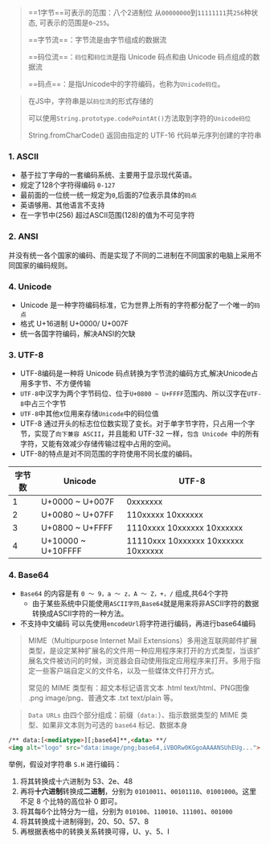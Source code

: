 > ==1字节==可表示的范围：八个2进制位 从`00000000`到`11111111`共`256`种状态, 可表示的范围是`0~255`。
>
> ==字节流==：字节流是由字节组成的数据流
>
> ==码位流==：`码位`和`码位流`是指 Unicode 码点和由 Unicode 码点组成的数据流
>
> ==码点==：是指Unicode中的字符编码，也称为`Unicode码位`。

> 在JS中，字符串是以`码位流`的形式存储的
>
> 可以使用`String.prototype.codePointAt()`方法取到字符的`Unicode码位`
>
> String.fromCharCode() 返回由指定的 UTF-16 代码单元序列创建的字符串

### 1. ASCII
- 基于拉丁字母的一套编码系统、主要用于显示现代英语。
- 规定了128个字符得编码 `0-127`
- 最前面的一位统一统一规定为`0`,后面的7位表示具体的`码点`
- 英语够用、其他语言不支持
- 在一字节中(256) 超过ASCII范围(128)的值为不可见字符

### 2. ANSI

​	并没有统一各个国家的编码、而是实现了不同的二进制在不同国家的电脑上采用不同国家的编码规则。

### 4.  Unicode
 - Unicode 是一种字符编码标准，它为世界上所有的字符都分配了一个唯一的`码点`
 - 格式 U+16进制 U+0000/ U+007F
 - 统一各国字符编码，解决ANSI的欠缺

### 3. UTF-8

- UTF-8编码是一种将 Unicode 码点转换为字节流的编码方式,解决Unicode占用多字节、不方便传输
- `UTF-8`中汉字为两个字节码位、位于`U+0800 ~ U+FFFF`范围内、所以汉字在`UTF-8`中占三个字节
- `UTF-8`中其他x位用来存储`Unicode`中的码位值
- UTF-8 通过开头的标志位位数实现了变长。对于单字节字符，只占用一个字节，实现了`向下兼容 ASCII`，并且能和 UTF-32 一样，`包含 Unicode `中的所有字符，又能有效减少存储传输过程中占用的空间。
- UTF-8的特点是对不同范围的字符使用不同长度的编码。

| 字节数 | Unicode            | UTF-8                               |
| ------ | ------------------ | ----------------------------------- |
| 1      | U+0000 ~ U+007F    | 0xxxxxxx                            |
| 2      | U+0080 ~ U+07FF    | 110xxxxx 10xxxxxx                   |
| 3      | U+0800 ~ U+FFFF    | 1110xxxx 10xxxxxx 10xxxxxx          |
| 4      | U+10000 ~ U+10FFFF | 11110xxx 10xxxxxx 10xxxxxx 10xxxxxx |

### 4. Base64

- `Base64` 的内容是有 `0 ～ 9，a ～ z，A ～ Z，+，/` 组成,共64个字符
  - 由于某些系统中只能使用`ASCII字符`,`Base64`就是用来将非ASCII字符的数据转换成ASCII字符的一种方法。
- 不支持中文编码 可以先使用`encodeUrl`将字符进行编码，再进行base64编码

> MIME（Multipurpose Internet Mail Extensions）多用途互联网邮件扩展类型，是设定某种扩展名的文件用一种应用程序来打开的方式类型，当该扩展名文件被访问的时候，浏览器会自动使用指定应用程序来打开。多用于指定一些客户端自定义的文件名，以及一些媒体文件打开方式。
>
> 常见的 MIME 类型有：超文本标记语言文本 .html text/html、PNG图像 .png image/png、普通文本 .txt text/plain 等。

> `Data URLs` 由四个部分组成：前缀（`data:`）、指示数据类型的 MIME 类型、如果非文本则为可选的 `base64` 标记、数据本身

```html
/** data:[<mediatype>][;base64]**,<data> **/
<img alt="logo" src="data:image/png;base64,iVBORw0KGgoAAAANSUhEUg...">
```

举例，假设对字符串 `S.H` 进行编码：

1. 将其转换成十六进制为 53、2e、48
2. 再将**十六进制**转换成**二进制**，分别为 `01010011`、`00101110`、`01001000`。这里不足 8 个比特的高位补 0 即可。
3. 将其每6个比特分为一组，分别为 `010100`、`110010`、`111001`、`001000`
4. 将其转换成十进制得到，20、50、57、8
5. 再根据表格中的转换关系转换可得，U、y、5、I